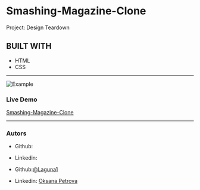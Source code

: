 # Smashing-Magazine-Clone
Project: Design Teardown

## BUILT WITH
*  HTML
*  CSS
***
 ![Example]()

### Live Demo  
 [Smashing-Magazine-Clone]()
***


### Autors
 - Github:[]()
 - Linkedin: []()

 - Github:[@Laguna1](https://github.com/Laguna1)
 - Linkedin: [Oksana Petrova](https://www.linkedin.com/in/oksana-petrova-005bb0145/)
